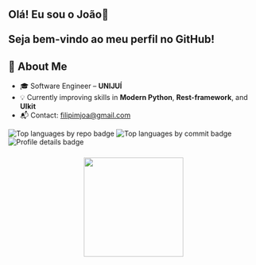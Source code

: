 <h2>Olá! Eu sou o João👋<br><br>Seja bem-vindo ao meu perfil no GitHub!</h2>

## 🚀 About Me


- 🎓 Software Engineer – **UNIJUÍ**
- 💡 Currently improving skills in **Modern Python**, **Rest-framework**, and **UIkit**
- 📬 Contact: [filipimjoa@gmail.com](mailto:filipimjoa@gmail.com)

<div>
  <img src="http://github-profile-summary-cards.vercel.app/api/cards/repos-per-language?username=JaoVicy&theme=github_dark" alt="Top languages by repo badge"/>
  <img src="http://github-profile-summary-cards.vercel.app/api/cards/most-commit-language?username=JaoVicy&theme=github_dark" alt="Top languages by commit badge"/>
  <img src="http://github-profile-summary-cards.vercel.app/api/cards/profile-details?username=JaoVicy&theme=github_dark" alt="Profile details badge"/>
</div>

###


###

<div align="center">
  <img height="200" src="https://i.pinimg.com/originals/1f/3c/e3/1f3ce3f2fb77aeb542d616158e3b40a7.gif"  />
</div>

###
